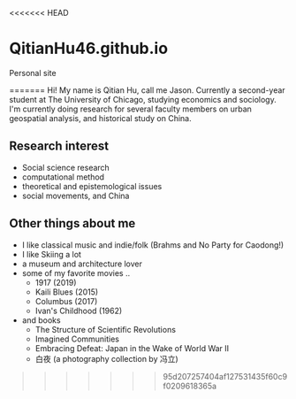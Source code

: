 <<<<<<< HEAD
# QitianHu46.github.io
Personal site

=======
Hi! My name is Qitian Hu, call me Jason. Currently a second-year student at The University of Chicago, studying economics and sociology. I'm currently doing research for several faculty members on urban geospatial analysis, and historical study on China.

## Research interest
* Social science research
* computational method
* theoretical and epistemological issues
* social movements, and China

## Other things about me
* I like classical music and indie/folk (Brahms and No Party for Caodong!)
* I like Skiing a lot
* a museum and architecture lover
* some of my favorite movies ..
  * 1917 (2019)
  * Kaili Blues (2015)
  * Columbus (2017)
  * Ivan's Childhood (1962)
* and books
  * The Structure of Scientific Revolutions
  * Imagined Communities
  * Embracing Defeat: Japan in the Wake of World War II
  * 白夜 (a photography collection by 冯立)
  
>>>>>>> 95d207257404af127531435f60c9f0209618365a
